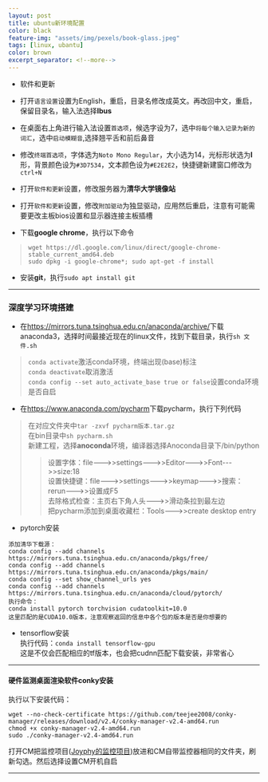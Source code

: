 ```yaml
---
layout: post
title: ubuntu新环境配置
color: black
feature-img: "assets/img/pexels/book-glass.jpeg"
tags: [linux, ubantu]
color: brown
excerpt_separator: <!--more-->
---
```


* 软件和更新  
<!--more-->
* 打开`语言设置`设置为English，重启，目录名修改成英文。再改回中文，重启，保留目录名，输入法选择**Ibus**  

* 在桌面右上角进行输入法设置`首选项`，候选字设为7，选中`将每个输入记录为新的词汇`，选中`启动模糊音`,选择翘平舌和前后鼻音  

* 修改`终端首选项`，字体选为`Noto Mono Regular`，大小选为14，光标形状选为**I**形，背景颜色设为`#3D7534`，文本颜色设为`#E2E2E2`，快捷键新建窗口修改为`ctrl+N`  

* 打开`软件和更新`设置，修改服务器为**清华大学镜像站**  

* 打开`软件和更新`设置，修改`附加驱动`为独显驱动，应用然后重启，注意有可能需要更改主板bios设置和显示器连接主板插槽  

* 下载**google chrome**，执行以下命令  
>`wget https://dl.google.com/linux/direct/google-chrome-stable_current_amd64.deb`  
`sudo dpkg -i google-chrome*; sudo apt-get -f install`

* 安装**git**，执行`sudo apt install git`  
___
### 深度学习环境搭建

* 在<https://mirrors.tuna.tsinghua.edu.cn/anaconda/archive/>下载anaconda3，选择时间最接近现在的linux文件，找到下载目录，执行`sh 文件.sh`  
>`conda activate`激活conda环境，终端出现(base)标注  
>`conda deactivate`取消激活  
>`conda config --set auto_activate_base true or false`设置conda环境是否自启
* 在<https://www.anaconda.com/pycharm>下载pycharm，执行下列代码  
>在对应文件夹中`tar -zxvf pycharm版本.tar.gz`  
在bin目录中`sh pycharm.sh`  
新建工程，选择**anoconda**环境，编译器选择Anoconda目录下/bin/python  
>>设置字体：file--->>settings--->>Editor--->>Font--->>size:18  
>>设置快捷键：file--->>settings--->>keymap--->>搜索：rerun--->>设置成F5  
>>去除格式检查：主页右下角人头--->>滑动条拉到最左边  
>>把pycharm添加到桌面收藏栏：Tools--->>create desktop entry

* pytorch安装
````vim
添加清华下载源：
conda config --add channels https://mirrors.tuna.tsinghua.edu.cn/anaconda/pkgs/free/
conda config --add channels https://mirrors.tuna.tsinghua.edu.cn/anaconda/pkgs/main/
conda config --set show_channel_urls yes
conda config --add channels https://mirrors.tuna.tsinghua.edu.cn/anaconda/cloud/pytorch/
执行命令：
conda install pytorch torchvision cudatoolkit=10.0
这里匹配的是CUDA10.0版本，注意观察返回的信息中各个包的版本是否是你想要的
````

* tensorflow安装  
执行代码：`conda install tensorflow-gpu`  
这是不仅会匹配相应的tf版本，也会把cudnn匹配下载安装，非常省心
___
#### 硬件监测桌面渲染软件conky安装
执行以下安装代码：  
````vim
wget --no-check-certificate https://github.com/teejee2008/conky-manager/releases/download/v2.4/conky-manager-v2.4-amd64.run
chmod +x conky-manager-v2.4-amd64.run
sudo ./conky-manager-v2.4-amd64.run
````
打开CM把监控项目([Joyphy的监控项目](https://github.com/Joyphy/DeepLearningNotes/tree/master/resources/joyphy-linux-detect))放进和CM自带监控器相同的文件夹，刷新勾选。然后选择设置CM开机自启
___
